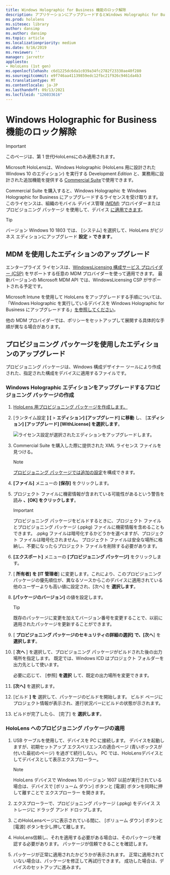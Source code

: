 ```yaml
---
title: Windows Holographic for Business 機能のロック解除
description: アプリケーションにアップグレードするとWindows Holographic for Business、HoloLensビジネス向けに設計された追加の機能が提供されます。
ms.prod: hololens
ms.sitesec: library
author: dansimp
ms.author: dansimp
ms.topic: article
ms.localizationpriority: medium
ms.date: 9/16/2019
ms.reviewer: ''
manager: jarrettr
appliesto:
- HoloLens (1st gen)
ms.openlocfilehash: c6d1225dc6da1c039a34fc2782f23330ae40f280
ms.sourcegitcommit: e9f746aa41139859edc12fbc21f926c9461da4b3
ms.translationtype: MT
ms.contentlocale: ja-JP
ms.lasthandoff: 09/13/2021
ms.locfileid: "126033616"
---
```

# <a name="unlock-windows-holographic-for-business-features"></a>Windows Holographic for Business 機能のロック解除

> [!IMPORTANT]
> このページは、第 1 世代HoloLensにのみ適用されます。

Microsoft HoloLensは、Windows Holographic (HoloLens 用に設計された Windows 10 のエディション) を実行する Development *Edition* と、業務用に設計された追加機能を提供する [Commercial Suite](hololens-commercial-features.md)で使用できます。

Commercial Suite を購入すると、Windows Holographic を Windows Holographic for Business にアップグレードするライセンスを受け取ります。 このライセンスは、組織のモバイル デバイス管理 [(MDM)](#edition-upgrade-by-using-mdm) プロバイダーまたはプロビジョニング パッケージ を使用して、デバイス [に適用できます](#edition-upgrade-by-using-a-provisioning-package)。

> [!TIP]
> バージョン Windows 10 1803 では、 [システム] を選択して、HoloLens がビジネス エディションにアップグレード **設定**  >  **できます**。

## <a name="edition-upgrade-by-using-mdm"></a>MDM を使用したエディションのアップグレード

エンタープライズ ライセンスは、[WindowsLicensing 構成サービス プロバイダー (CSP)](https://msdn.microsoft.com/library/windows/hardware/dn904983.aspx) をサポートする任意の MDM プロバイダーを使って適用できます。 最新バージョンの Microsoft MDM API では、WindowsLicensing CSP がサポートされる予定です。

Microsoft Intune を使用して HoloLens をアップグレードする手順については、「Windows Holographic を実行しているデバイスを Windows Holographic for Business にアップグレードする」[を参照してください](/intune/holographic-upgrade)。

 他の MDM プロバイダーでは、ポリシーをセットアップして展開する具体的な手順が異なる場合があります。

## <a name="edition-upgrade-by-using-a-provisioning-package"></a>プロビジョニング パッケージを使用したエディションのアップグレード

プロビジョニング パッケージは、Windows 構成デザイナー ツールにより作成された、指定された構成をデバイスに適用するファイルです。

### <a name="create-a-provisioning-package-that-upgrades-the-windows-holographic-edition"></a>Windows Holographic エディションをアップグレードするプロビジョニング パッケージの作成

1. [HoloLens 用プロビジョニング パッケージを作成します。](hololens-provisioning.md)
1. [ランタイム設定 **] [**  >  **エディション] [アップグレード] に移動** し、 [**エディション] [アップグレード] [WithLicense] を選択します**。

    ![ライセンス設定が選択されたエディションをアップグレードします。](images/icd1.png)

1. Commercial Suite を購入した際に提供された XML ライセンス ファイルを見つける。

    > [!NOTE]
    > [プロビジョニング パッケージでは追加の設定](hololens-provisioning.md)を構成できます。

1. **[ファイル]** メニューの **[保存]** をクリックします。 

1. プロジェクト ファイルに機密情報が含まれている可能性があるという警告を読み **、[OK] をクリックします**。

    > [!IMPORTANT]
    > プロビジョニング パッケージをビルドするときに、プロジェクト ファイルとプロビジョニング パッケージ (.ppkg) ファイルに機密情報を含めることもできます。 .ppkg ファイルは暗号化するかどうかを選べますが、プロジェクト ファイルは暗号化されません。 プロジェクト ファイルは安全な場所に格納し、不要になったらプロジェクト ファイルを削除する必要があります。

1. **[エクスポート]** メニューの **[プロビジョニング パッケージ]** をクリックします。

1. [ **所有者]** **を [IT 管理者**] に変更します。これにより、このプロビジョニング パッケージの優先順位が、異なるソースからこのデバイスに適用されている他のユーザーよりも高い値に設定され、[次へ] を **選択します**。

1. **[パッケージのバージョン]** の値を設定します。

    > [!TIP]
    > 既存のパッケージに変更を加えてバージョン番号を変更することで、以前に適用されたパッケージを更新することができます。

1. [ **プロビジョニング パッケージのセキュリティの詳細の選択] で、[次へ**] を **選択します**。

1. [ **次へ** ] を選択して、プロビジョニング パッケージがビルドされた後の出力場所を指定します。 既定では、Windows ICD はプロジェクト フォルダーを出力先として使います。

    必要に応じて、 [参照] **を選択** して、既定の出力場所を変更できます。

1. **[次へ]** を選択します。

1. [ビルド **] を** 選択して、パッケージのビルドを開始します。 ビルド ページにプロジェクト情報が表示され、進行状況バーにビルドの状態が示されます。

1. ビルドが完了したら、 [完了] を **選択します**。

### <a name="apply-the-provisioning-package-to-hololens"></a>HoloLens へのプロビジョニング パッケージの適用

1. USB ケーブルを使用して、デバイスを PC に接続します。 デバイスを起動しますが、初期セットアップ エクスペリエンスの適合ページ (青いボックスが付いた最初のページ) を過ぎて続行しない。 PC では、HoloLensデバイスとしてデバイスとして表示エクスプローラー。

    > [!NOTE]
    > HoloLens デバイスで Windows 10 バージョン 1607 以前が実行されている場合は、デバイスで [ボリューム ダウン] ボタンと [電源] ボタンを同時に押して離すことで エクスプローラー を開きます。

1. エクスプローラーで、プロビジョニング パッケージ (.ppkg) をデバイス ストレージに ドラッグ アンド ドロップします。

1. このHoloLensページに表示されている間に、 [ボリューム ダウン] ボタンと[電源] ボタンを少し押して離します。 

1. HoloLens信頼し、それを適用する必要がある場合は、そのパッケージを確認する必要があります。 パッケージが信頼できることを確認します。

1. パッケージが正常に適用されたかどうかが表示されます。 正常に適用されていない場合は、パッケージを修正して再試行できます。 成功した場合は、デバイスのセットアップに進みます。
